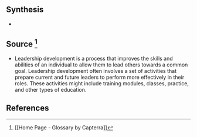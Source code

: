 ## Synthesis
- 
## Source [^1]
- Leadership development is a process that improves the skills and abilities of an individual to allow them to lead others towards a common goal. Leadership development often involves a set of activities that prepare current and future leaders to perform more effectively in their roles. These activities might include training modules, classes, practice, and other types of education.
## References

[^1]: [[Home Page - Glossary by Capterra]]